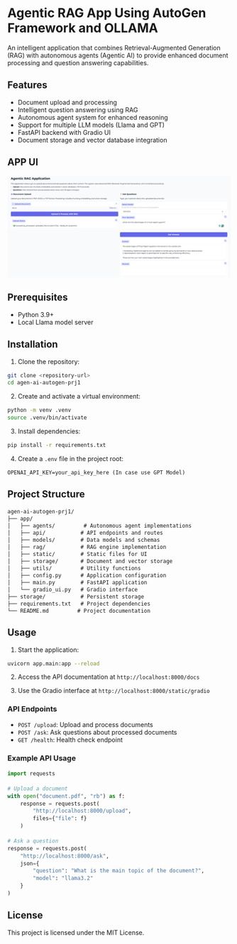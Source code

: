 # Agentic RAG App Using AutoGen Framework and OLLAMA

An intelligent application that combines Retrieval-Augmented Generation (RAG) with autonomous agents (Agentic AI) to provide enhanced document processing and question answering capabilities.

## Features

- Document upload and processing
- Intelligent question answering using RAG
- Autonomous agent system for enhanced reasoning
- Support for multiple LLM models (Llama and GPT)
- FastAPI backend with Gradio UI
- Document storage and vector database integration

## APP UI
![UI Screenshot](app/static/APP%20UI.jpg)

## Prerequisites

- Python 3.9+
- Local Llama model server

## Installation

1. Clone the repository:
```bash
git clone <repository-url>
cd agen-ai-autogen-prj1
```

2. Create and activate a virtual environment:
```bash
python -m venv .venv
source .venv/bin/activate 
```

3. Install dependencies:
```bash
pip install -r requirements.txt
```

4. Create a `.env` file in the project root:
```env
OPENAI_API_KEY=your_api_key_here (In case use GPT Model)
```

## Project Structure

```
agen-ai-autogen-prj1/
├── app/
│   ├── agents/         # Autonomous agent implementations
│   ├── api/           # API endpoints and routes
│   ├── models/        # Data models and schemas
│   ├── rag/           # RAG engine implementation
│   ├── static/        # Static files for UI
│   ├── storage/       # Document and vector storage
│   ├── utils/         # Utility functions
│   ├── config.py      # Application configuration
│   ├── main.py        # FastAPI application
│   └── gradio_ui.py   # Gradio interface
├── storage/           # Persistent storage
├── requirements.txt   # Project dependencies
└── README.md         # Project documentation
```

## Usage

1. Start the application:
```bash
uvicorn app.main:app --reload
```

2. Access the API documentation at `http://localhost:8000/docs`

3. Use the Gradio interface at `http://localhost:8000/static/gradio`

### API Endpoints

- `POST /upload`: Upload and process documents
- `POST /ask`: Ask questions about processed documents
- `GET /health`: Health check endpoint

### Example API Usage

```python
import requests

# Upload a document
with open("document.pdf", "rb") as f:
    response = requests.post(
        "http://localhost:8000/upload",
        files={"file": f}
    )

# Ask a question
response = requests.post(
    "http://localhost:8000/ask",
    json={
        "question": "What is the main topic of the document?",
        "model": "llama3.2"
    }
)
```


## License

This project is licensed under the MIT License.